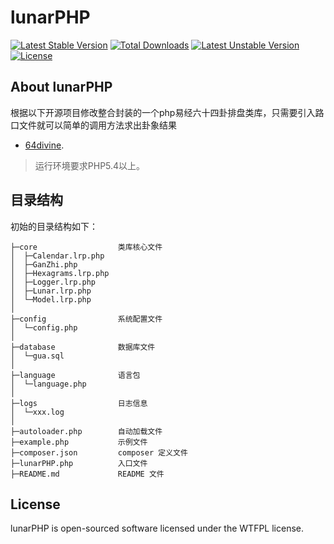 lunarPHP
===============
[![Latest Stable Version](https://poser.pugx.org/jyil/lunar-php/v/stable)](https://packagist.org/packages/jyil/lunar-php)
[![Total Downloads](https://poser.pugx.org/jyil/lunar-php/downloads)](https://packagist.org/packages/jyil/lunar-php)
[![Latest Unstable Version](https://poser.pugx.org/jyil/lunar-php/v/unstable)](https://packagist.org/packages/jyil/lunar-php)
[![License](https://poser.pugx.org/jyil/lunar-php/license)](https://packagist.org/packages/jyil/lunar-php)


## About lunarPHP

根据以下开源项目修改整合封装的一个php易经六十四卦排盘类库，只需要引入路口文件就可以简单的调用方法求出卦象结果

- [64divine](https://github.com/jyiL/64divine).



> 运行环境要求PHP5.4以上。


## 目录结构

初始的目录结构如下：

~~~
├─core           		类库核心文件
│  ├─Calendar.lrp.php
│  ├─GanZhi.php
│  ├─Hexagrams.lrp.php
│  ├─Logger.lrp.php
│  ├─Lunar.lrp.php
│  └─Model.lrp.php
│
├─config                系统配置文件
│  └─config.php
│
├─database              数据库文件
│  └─gua.sql
│
├─language              语言包
│  └─language.php
│
├─logs               	日志信息
│  └─xxx.log
│
├─autoloader.php        自动加载文件
├─example.php           示例文件
├─composer.json         composer 定义文件
├─lunarPHP.php          入口文件
├─README.md             README 文件
~~~

## License

lunarPHP is open-sourced software licensed under the WTFPL license.